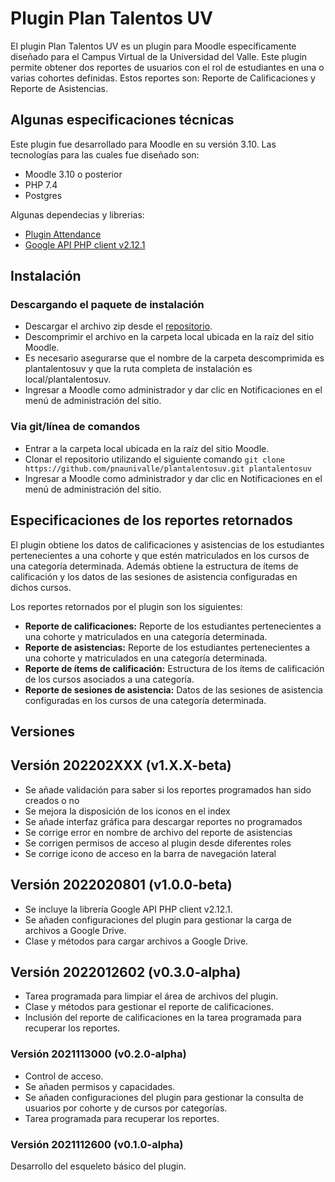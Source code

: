# Plugin Plan Talentos UV

El plugin Plan Talentos UV es un plugin para Moodle específicamente diseñado para el Campus Virtual de la Universidad del Valle. Este plugin permite obtener dos reportes de usuarios con el rol de estudiantes en una o varias cohortes definidas. Estos reportes son: Reporte de Calificaciones y Reporte de Asistencias.

## Algunas especificaciones técnicas

Este plugin fue desarrollado para Moodle en su versión 3.10. Las tecnologías para las cuales fue diseñado son:

- Moodle 3.10 o posterior
- PHP 7.4
- Postgres

Algunas dependecias y librerias:

- [Plugin Attendance](https://moodle.org/plugins/mod_attendance)
- [Google API PHP client v2.12.1](https://github.com/googleapis/google-api-php-client/releases)

## Instalación

### Descargando el paquete de instalación

- Descargar el archivo zip desde el [repositorio](https://github.com/pnaunivalle/plantalentosuv/releases).
- Descomprimir el archivo en la carpeta local ubicada en la raíz del sitio Moodle.
- Es necesario asegurarse que el nombre de la carpeta descomprimida es plantalentosuv y que la ruta completa de instalación es local/plantalentosuv.
- Ingresar a Moodle como administrador y dar clic en Notificaciones en el menú de administración del sitio.

### Via git/línea de comandos

- Entrar a la carpeta local ubicada en la raíz del sitio Moodle.
- Clonar el repositorio utilizando el siguiente comando `git clone https://github.com/pnaunivalle/plantalentosuv.git plantalentosuv`
- Ingresar a Moodle como administrador y dar clic en Notificaciones en el menú de administración del sitio.


## Especificaciones de los reportes retornados

El plugin obtiene los datos de calificaciones y asistencias de los estudiantes pertenecientes a una cohorte y que estén matriculados en los cursos de una categoría determinada. Además obtiene la estructura de ítems de calificación y los datos de las sesiones de asistencia configuradas en dichos cursos.

Los reportes retornados por el plugin son los siguientes:

- **Reporte de calificaciones:** Reporte de los estudiantes pertenecientes a una cohorte y matriculados en una categoría determinada.
- **Reporte de asistencias:** Reporte de los estudiantes pertenecientes a una cohorte y matriculados en una categoría determinada.
- **Reporte de ítems de calificación:** Estructura de los ítems de calificación de los cursos asociados a una categoría.
- **Reporte de sesiones de asistencia:** Datos de las sesiones de asistencia configuradas en los cursos de una categoría determinada.

##  Versiones

## Versión 202202XXX (v1.X.X-beta)
- Se añade validación para saber si los reportes programados han sido creados o no
- Se mejora la disposición de los iconos en el index
- Se añade interfaz gráfica para descargar reportes no programados
- Se corrige error en nombre de archivo del reporte de asistencias
- Se corrigen permisos de acceso al plugin desde diferentes roles
- Se corrige icono de acceso en la barra de navegación lateral

## Versión 2022020801 (v1.0.0-beta)
- Se incluye la librería Google API PHP client v2.12.1.
- Se añaden configuraciones del plugin para gestionar la carga de archivos a Google Drive.
- Clase y métodos para cargar archivos a Google Drive.

## Versión 2022012602 (v0.3.0-alpha)
- Tarea programada para limpiar el área de archivos del plugin.
- Clase y métodos para gestionar el reporte de calificaciones.
- Inclusión del reporte de calificaciones en la tarea programada para recuperar los reportes.

###  Versión 2021113000 (v0.2.0-alpha)
- Control de acceso.
- Se añaden permisos y capacidades.
- Se añaden configuraciones del plugin para gestionar la consulta de usuarios por cohorte y de cursos por categorías.
- Tarea programada para recuperar los reportes.

###  Versión 2021112600 (v0.1.0-alpha)
Desarrollo del esqueleto básico del plugin.
